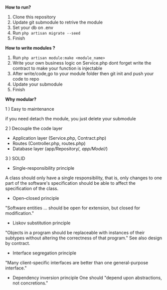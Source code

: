 **How to run?**
1. Clone this repository
2. Update git submodule to retrive the module
3. Set your db on .env
4. Run `php artisan migrate --seed`
5. Finish

**How to write modules ?**

1. Run `php artisan module:make <module_name>`
3. Write your own business logic on Service.php dont forget write the contract to make your function is injectable
4. After write/code,go to your module folder then git init and push your code to repo
5. Update your submodule
6. Finish

**Why modular?**

1 ) Easy to maintenance

if you need detach the module, you just delete your submodule  

2 ) Decouple the code layer

- Application layer (Service.php, Contract.php)
- Routes (Controller.php, routes.php)
- Database layer (app/Repository/*, app/Model/*)

3 ) SOLID

- Single-responsibility principle

A class should only have a single responsibility, that is, only changes to one part of the software's specification should be able to affect the specification of the class.

- Open–closed principle

"Software entities ... should be open for extension, but closed for modification."

- Liskov substitution principle

"Objects in a program should be replaceable with instances of their subtypes without altering the correctness of that program." See also design by contract.

- Interface segregation principle

"Many client-specific interfaces are better than one general-purpose interface."

- Dependency inversion principle
One should "depend upon abstractions, not concretions."
